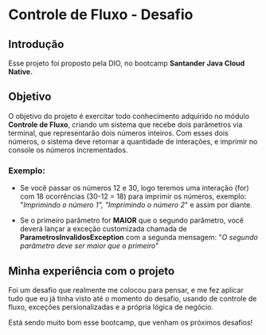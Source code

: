 # Controle de Fluxo - Desafio

## Introdução
Esse projeto foi proposto pela DIO, no bootcamp **Santander Java Cloud Native.**


## Objetivo
O objetivo do projeto é exercitar todo conhecimento adquirido no módulo **Controle de Fluxo**, criando um sistema que recebe dois parâmetros via terminal, que representarão dois números inteiros. Com esses dois números, o sistema deve retornar a quantidade de interações, e imprimir no console os números incrementados.


### Exemplo:

- Se você passar os números 12 e 30, logo teremos uma interação (for) com 18 ocorrências (30-12 = 18) para imprimir os números, exemplo: "*Imprimindo o número 1", "Imprimindo o número 2*" e assim por diante.


- Se o primeiro parâmetro for **MAIOR** que o segundo parâmetro, você deverá lançar a exceção customizada chamada de **ParametrosInvalidosException** com a segunda mensagem: "*O segundo parâmetro deve ser maior que o primeiro*"


## Minha experiência com o projeto
Foi um desafio que realmente me colocou para pensar, e me fez aplicar tudo que eu já tinha visto até o momento do desafio, usando de controle de fluxo, exceções persionalizadas e a própria lógica de negócio.

Está sendo muito bom esse bootcamp, que venham os próximos desafios!


